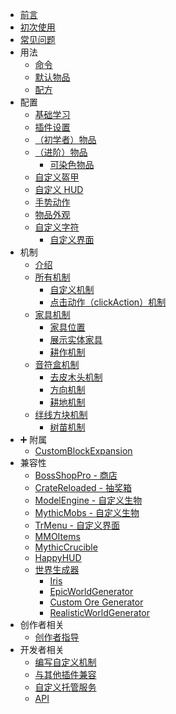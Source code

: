 <!-- _sidebar.md -->

* [前言](README.md)
* [初次使用](getting-started.md)
* [常见问题](frequently-asked-questions.md)
* 用法
    * [命令](usage.commands.md)
    * [默认物品](usage.default-items.md)
    * [配方](usage.recipes.md)
* 配置
    * [基础学习](configuration.unserstanding-the-basics.md)
    * [插件设置](configuration.plugin-settings.md)
    * [（初学者）物品](configuration.items-beginners.md)
    * [（进阶）物品](configuration.items-advanced.md)
        * [可染色物品](configuration.items-advanced.dyeable-items.md)
    * [自定义盔甲](configuration.custom-armors.md)
    * [自定义 HUD](configuration.custom-hud.md)
    * [手势动作](configuration.gestures.md)
    * [物品外观](configuration.item-appearance.md)
    * [自定义字符](configuration.glyphs.md)
        * [自定义界面](configuration.glyphs.custom-gui.md)
* 机制
    * [介绍](mechanics.introduction.md)
    * [所有机制](mechanics.all-mechanics.md)
        * [自定义机制](mechanics.all-mechanics.custom-mechanics.md)
        * [点击动作（clickAction）机制](mechanics.all-mechanics.clickaction-mechanic.md)
    * [家具机制](mechanics.furniture-mechanic.md)
        * [家具位置](mechanics.furniture-mechanic.furniture-position.md)
        * [展示实体家具](mechanics.furniture-mechanic.display-entity-furniture.md)
        * [耕作机制](mechanics.furniture-mechanic.farming-mechanic.md)
    * [音符盒机制](mechanics.noteblock-mechanic.md)
        * [去皮木头机制](mechanics.noteblock-mechanic.stripped-log-mechanic.md)
        * [方向机制](mechanics.noteblock-mechanic.directional-mechanic.md)
        * [耕地机制](mechanics.noteblock-mechanic.farmblock-mechanic.md)
    * [绊线方块机制](mechanics.stringblock-mechanic.md)
        * [树苗机制](mechanics.stringblock-mechanic.sapling-mechanic.md)
* ➕ 附属
    * [CustomBlockExpansion](addons.customblockexpansion.md)
* 兼容性
    * [BossShopPro - 商店](compatibility.bossshoppro-shop.md)
    * [CrateReloaded - 抽奖箱](compatbility.cratereloaded-crates.md)
    * [ModelEngine - 自定义生物](compatibility.modelengine-custom-mobs.md)
    * [MythicMobs - 自定义生物](compatibility.mythicmobs-custom-mobs.md)
    * [TrMenu - 自定义界面](compatibility.trmenu-custom-inventories.md)
    * [MMOItems](compatibility.mmoitems.md)
    * [MythicCrucible](compatibility.mythiccrucible.md)
    * [HappyHUD](compatibility.happyhud.md)
    * [世界生成器](compatibility.world-generators.md)
        * [Iris](compatibility.world-generators.iris-world-generator.md)
        * [EpicWorldGenerator](compatibility.world-generators.epicworldgenerator.md)
        * [Custom Ore Generator](compatibility.world-generators.custom-ore-generator.md)
        * [RealisticWorldGenerator](compatibility.world-generators.realisticworldgenerator.md)
* 创作者相关
    * [创作者指导](vendors.vendor-guidelines.md)
* 开发者相关
    * [编写自定义机制]()
    * [与其他插件兼容]()
    * [自定义托管服务]()
    * [API]()